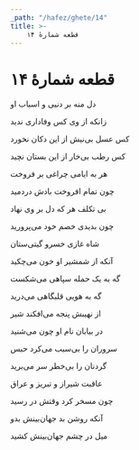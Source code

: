 ```yaml
---
_path: "/hafez/ghete/14"
title: >-
    قطعه شمارهٔ ۱۴
---
```

# قطعه شمارهٔ ۱۴

<div class="b" id="bn1"><div class="m1"><p>دل منه بر دنیی و اسباب او</p></div>
<div class="m2"><p>زانکه از وی کس وفاداری ندید</p></div></div>
<div class="b" id="bn2"><div class="m1"><p>کس عسل بی‌نیش از این دکان نخورد</p></div>
<div class="m2"><p>کس رطب بی‌خار از این بستان نچید</p></div></div>
<div class="b" id="bn3"><div class="m1"><p>هر به ایامی چراغی بر فروخت</p></div>
<div class="m2"><p>چون تمام افروخت بادش دردمید</p></div></div>
<div class="b" id="bn4"><div class="m1"><p>بی تکلف هر که دل بر وی نهاد</p></div>
<div class="m2"><p>چون بدیدی خصم خود می‌پرورید</p></div></div>
<div class="b" id="bn5"><div class="m1"><p>شاه غازی خسرو گیتی‌ستان</p></div>
<div class="m2"><p>آنکه از شمشیر او خون می‌چکید</p></div></div>
<div class="b" id="bn6"><div class="m1"><p>گه به یک حمله سپاهی می‌شکست</p></div>
<div class="m2"><p>گه به هویی قلبگاهی می‌درید</p></div></div>
<div class="b" id="bn7"><div class="m1"><p>از نهیبش پنجه می‌افکند شیر</p></div>
<div class="m2"><p>در بیابان نام او چون می‌شنید</p></div></div>
<div class="b" id="bn8"><div class="m1"><p>سروران را بی‌سبب می‌کرد حبس</p></div>
<div class="m2"><p>گردنان را بی‌خطر سر می‌برید</p></div></div>
<div class="b" id="bn9"><div class="m1"><p>عاقبت شیراز و تبریز و عراق</p></div>
<div class="m2"><p>چون مسخر کرد وقتش در رسید</p></div></div>
<div class="b" id="bn10"><div class="m1"><p>آنکه روشن بد جهان‌بینش بدو</p></div>
<div class="m2"><p>میل در چشم جهان‌بینش کشید</p></div></div>
